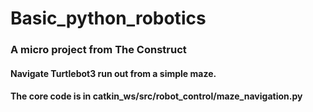 # Basic_python_robotics

### A micro project from The Construct
#### Navigate Turtlebot3 run out from a simple maze.
#### The core code is in catkin_ws/src/robot_control/maze_navigation.py

